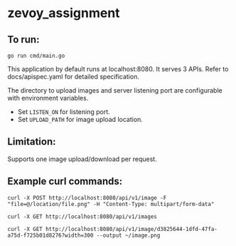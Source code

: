 # zevoy_assignment

## To run:
`go run cmd/main.go`

This application by default runs at localhost:8080. It serves 3 APIs. Refer to docs/apispec.yaml for detailed specification.

The directory to upload images and server listening port are configurable with environment variables.
 * Set `LISTEN_ON` for listening port.
 * Set `UPLOAD_PATH` for image upload location.

## Limitation:
Supports one image upload/download per request.


## Example curl commands:
```
curl -X POST http://localhost:8080/api/v1/image -F "file=@/location/file.png" -H "Content-Type: multipart/form-data"

curl -X GET http://localhost:8080/api/v1/images

curl -X GET http://localhost:8080/api/v1/image/d3825644-1dfd-47fa-a75d-f725b01d8276?width=300 --output ~/image.png
```
